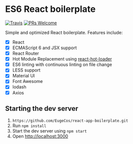 # ES6 React boilerplate

[![Travis](https://img.shields.io/travis/KleoPetroff/react-webpack-boilerplate/master.svg?style=flat-square)](https://github.com/KleoPetroff/react-webpack-boilerplate) [![PRs Welcome](https://img.shields.io/badge/PRs-welcome-brightgreen.svg?style=flat-square)](http://makeapullrequest.com)

Simple and optimized React boilerplate. Features include:

- [x] React
- [x] ECMAScript 6 and JSX support
- [x] React Router
- [x] Hot Module Replacement using [react-hot-loader](https://github.com/gaearon/react-hot-loader)
- [x] ES6 linting with continuous linting on file change
- [x] LESS support
- [x] Material UI
- [x] Font Awesome
- [x] lodash
- [x] Axios

## Starting the dev server

1. `https://github.com/EugeCos/react-app-boilerplate.git`
2. Run `npm install`
3. Start the dev server using `npm start`
4. Open [http://localhost:3000](http://localhost:3000)
